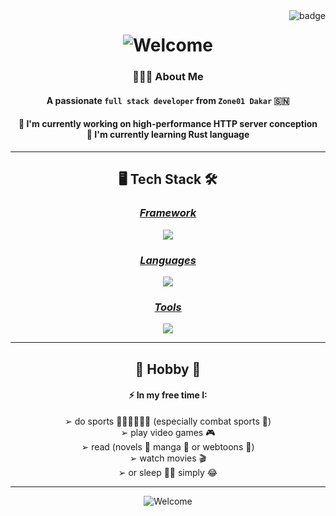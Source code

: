 <img align="right" src="https://visitor-badge.laobi.icu/badge?page_id=8lkc.8lkc&format=true&left_color=teal&right_color=chocolate" alt="badge">

<h1 align="center">
  <img src="https://readme-typing-svg.demolab.com/?font=Righteous&size=43&center=true&width=700&height=88&duration=2500&lines=Hello+There+👋🏿;I'm+Cuukel+15+😇;Welcome+to+my+GitHub+🪵" alt="Welcome">
</h1>

<h3 align="center">👨🏿‍💻 About Me</h3>
<h4 align="center">A passionate <code>full stack developer</code> from <code>Zone01 Dakar</code> 🇸🇳</h4>
<h4 align="center">
  🔭 I'm currently working on <strong>high-performance HTTP server conception</strong><br>
  🌱 I'm currently learning <strong>Rust language</strong>
</h4>

---
<h2 align="center">🖥️ Tech Stack 🛠️</h2>
<h3 align="center"><ins><em>Framework</em></ins></h3>
<p align="center"><a href="https://skillicons.dev"><img src="https://skillicons.dev/icons?i=angular" /></a></p>
<h3 align="center"><ins><em>Languages</em></ins></h3>
<p align="center"><a href="https://skillicons.dev"><img src="https://skillicons.dev/icons?i=cpp,c" /></a></p>
<h3 align="center"><ins><em>Tools</em></ins></h3>
<p align="center"><a href="https://skillicons.dev"><img src="https://skillicons.dev/icons?i=gitlab,github,git,vscodium,vscode,linux,windows" /></a></p>

---
<h2 align="center">🎉 Hobby 🎊</h2>
<h4 align="center">⚡ In my free time I:</h4>
<div align="center">
  ➢ do sports 🏃🏿‍♂️🤸🏿‍♂️ (especially combat sports 🥊)<br>➢ play video games 🎮<br>➢ read (novels 📖 manga 📔 or webtoons 📲)<br>➢ watch movies 🎬<br>➢ or sleep 🛌🏿 simply 😂
</div>

---
<div align="center">
  <img src="https://readme-typing-svg.demolab.com/?font=Righteous&size=25&center=true&width=520&height=70&duration=2500&lines=Thanks+for+your+visit+😇;Goodbye!+👋🏿" alt="Welcome">
</div>
